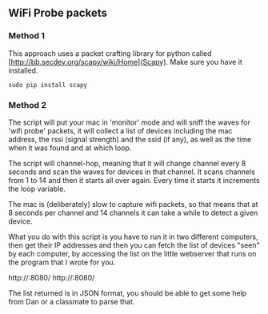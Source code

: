 ## WiFi Probe packets


### Method 1

This approach uses a packet crafting library for python called [http://bb.secdev.org/scapy/wiki/Home](Scapy). Make sure you have it installed.

    sudo pip install scapy

### Method 2
The script will put your mac in 'monitor' mode and will sniff the waves for 'wifi probe' packets, it will collect a list of devices including the mac address, the rssi (signal strength) and the ssid (if any), as well as the time when it was found and at which loop.

The script will channel-hop, meaning that it will change channel every 8 seconds and scan the waves for devices in that channel. It scans channels from 1 to 14 and then it starts all over again. Every time it starts it increments the loop variable.

The mac is (deliberately) slow to capture wifi packets, so that means that at 8 seconds per channel and 14 channels it can take a while to detect a given device.

What you do with this script is you have to run it in two different computers, then get their IP addresses and then you can fetch the list of devices "seen" by each computer, by accessing the list on the little webserver that runs on the program that I wrote for you.

http://<ip of first  computer>:8080/
http://<ip of second computer>:8080/

The list returned is in JSON format, you should be able to get some help from Dan or a classmate to parse that.

